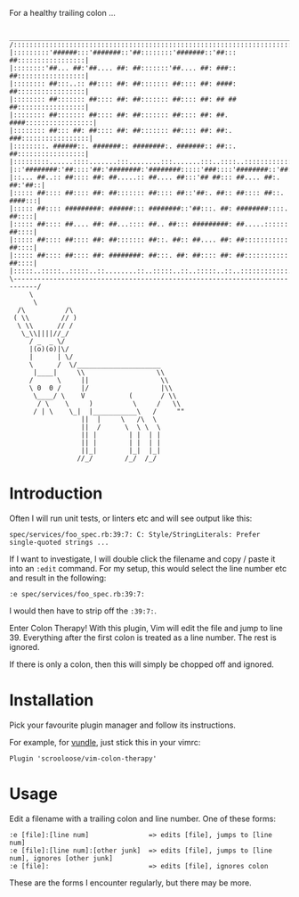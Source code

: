 For a healthy trailing colon ...
```
 ____________________________________________________________________________
/::::::::::::::::::::::::::::::::::::::::::::::::::::::::::::::::::::::::::::\
|:::::::::'######:::'#######::'##::::::::'#######::'##::: ##:::::::::::::::::|
|::::::::'##... ##:'##.... ##: ##:::::::'##.... ##: ###:: ##:::::::::::::::::|
|:::::::: ##:::..:: ##:::: ##: ##::::::: ##:::: ##: ####: ##:::::::::::::::::|
|:::::::: ##::::::: ##:::: ##: ##::::::: ##:::: ##: ## ## ##:::::::::::::::::|
|:::::::: ##::::::: ##:::: ##: ##::::::: ##:::: ##: ##. ####:::::::::::::::::|
|:::::::: ##::: ##: ##:::: ##: ##::::::: ##:::: ##: ##:. ###:::::::::::::::::|
|::::::::. ######::. #######:: ########:. #######:: ##::. ##:::::::::::::::::|
|:::::::::......::::.......:::........:::.......:::..::::..::::::::::::::::::|
|::'########:'##::::'##:'########:'########:::::'###::::'########::'##:::'##:|
|::... ##..:: ##:::: ##: ##.....:: ##.... ##:::'## ##::: ##.... ##:. ##:'##::|
|::::: ##:::: ##:::: ##: ##::::::: ##:::: ##::'##:. ##:: ##:::: ##::. ####:::|
|::::: ##:::: #########: ######::: ########::'##:::. ##: ########::::. ##::::|
|::::: ##:::: ##.... ##: ##...:::: ##.. ##::: #########: ##.....:::::: ##::::|
|::::: ##:::: ##:::: ##: ##::::::: ##::. ##:: ##.... ##: ##::::::::::: ##::::|
|::::: ##:::: ##:::: ##: ########: ##:::. ##: ##:::: ##: ##::::::::::: ##::::|
|:::::..:::::..:::::..::........::..:::::..::..:::::..::..::::::::::::..:::::|
\----------------------------------------------------------------------------/
     \
      \
  /\          /\
 ( \\        // )
  \ \\      // /
   \_\\||||//_/
     / _  _ \/
     |(o)(o)|\/
     |      | \/
     \      /  \/_____________________
      |____|     \\                  \\
     /      \     ||                  \\
     \ 0  0 /     |/                  |\\
      \____/ \    V           (       / \\
       / \    \     )          \     /   \\
      / | \    \_|  |___________\   /     ""
                  ||  |     \   /\  \
                  ||  /      \  \ \  \
                  || |        | |  | |
                  || |        | |  | |
                  ||_|        |_|  |_|
                 //_/        /_/  /_/

```

# Introduction

Often I will run unit tests, or linters etc and will see output like this:
```
spec/services/foo_spec.rb:39:7: C: Style/StringLiterals: Prefer single-quoted strings ...
```
If I want to investigate, I will double click the filename and copy / paste it
into an `:edit` command. For my setup, this would select the line number etc and
result in the following:
```
:e spec/services/foo_spec.rb:39:7:
```

I would then have to strip off the `:39:7:`.

Enter Colon Therapy! With this plugin, Vim will edit the file and jump to line
39. Everything after the first colon is treated as a line number. The rest is
ignored.

If there is only a colon, then this will simply be chopped off and ignored.

# Installation

Pick your favourite plugin manager and follow its instructions.

For example, for [vundle](https://github.com/VundleVim/Vundle.vim), just stick
this in your vimrc:

```
Plugin 'scrooloose/vim-colon-therapy'
```

# Usage

Edit a filename with a trailing colon and line number. One of these forms:

```
:e [file]:[line num]               => edits [file], jumps to [line num]
:e [file]:[line num]:[other junk]  => edits [file], jumps to [line num], ignores [other junk]
:e [file]:                         => edits [file], ignores colon
```

These are the forms I encounter regularly, but there may be more.
